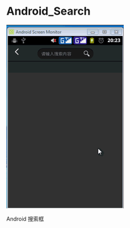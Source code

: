 Android_Search
==============
![Android 搜索框](https://github.com/longtaoge/Android_Search/blob/master/Untitled.gif)


Android 搜索框
